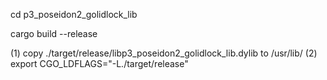 cd p3_poseidon2_golidlock_lib

cargo build --release

(1) copy ./target/release/libp3_poseidon2_golidlock_lib.dylib to /usr/lib/
(2) export CGO_LDFLAGS="-L./target/release"